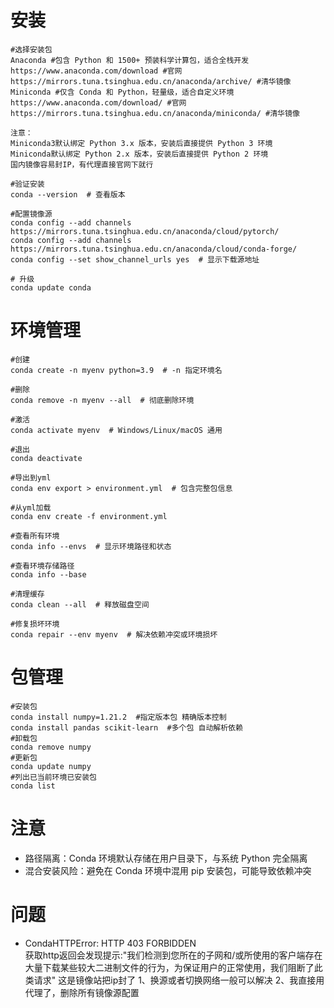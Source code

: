 # 安装

``` shell
#选择安装包
‌Anaconda‌ #包含 Python 和 1500+ 预装科学计算包，适合全栈开发‌
https://www.anaconda.com/download #官网
https://mirrors.tuna.tsinghua.edu.cn/anaconda/archive/ #清华镜像
‌Miniconda‌ #仅含 Conda 和 Python，轻量级，适合自定义环境‌
https://www.anaconda.com/download/ #官网
https://mirrors.tuna.tsinghua.edu.cn/anaconda/miniconda/ #清华镜像

注意：
Miniconda‌3默认绑定 ‌Python 3.x‌ 版本，安装后直接提供 Python 3 环境‌
Miniconda‌默认绑定 ‌Python 2.x‌ 版本，安装后直接提供 Python 2 环境‌
国内镜像容易封IP，有代理直接官网下就行

#验证安装
conda --version  # 查看版本

#配置镜像源
conda config --add channels https://mirrors.tuna.tsinghua.edu.cn/anaconda/cloud/pytorch/
conda config --add channels https://mirrors.tuna.tsinghua.edu.cn/anaconda/cloud/conda-forge/
conda config --set show_channel_urls yes  # 显示下载源地址

# 升级
conda update conda
```

# 环境管理
``` shell
#创建
conda create -n myenv python=3.9  # -n 指定环境名‌

#删除
conda remove -n myenv --all  # 彻底删除环境

#激活
conda activate myenv  # Windows/Linux/macOS 通用‌

#退出
conda deactivate‌

#导出到yml
conda env export > environment.yml  # 包含完整包信息‌

#从yml加载
conda env create -f environment.yml‌

#查看所有环境
conda info --envs  # 显示环境路径和状态‌

#查看环境存储路径
conda info --base‌

#清理缓存
conda clean --all  # 释放磁盘空间‌

#修复损坏环境
conda repair --env myenv  # 解决依赖冲突或环境损坏‌

```

# 包管理
``` shell
#安装包
conda install numpy=1.21.2  #指定版本包 精确版本控制‌
conda install pandas scikit-learn  #多个包 自动解析依赖‌
#卸载包
conda remove numpy‌
#更新包
conda update numpy‌
#列出已当前环境已安装包
conda list‌

```

# 注意
* 路径隔离‌：Conda 环境默认存储在用户目录下，与系统 Python 完全隔离‌
* 混合安装风险‌：避免在 Conda 环境中混用 pip 安装包，可能导致依赖冲突‌

# 问题
* CondaHTTPError: HTTP 403 FORBIDDEN   
获取http返回会发现提示:"我们检测到您所在的子网和/或所使用的客户端存在大量下载某些较大二进制文件的行为，为保证用户的正常使用，我们阻断了此类请求"
这是镜像站把ip封了
1、换源或者切换网络一般可以解决
2、我直接用代理了，删除所有镜像源配置

